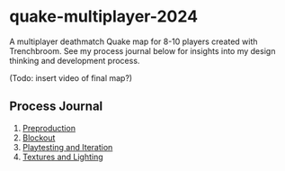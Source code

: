 # quake-multiplayer-2024
A multiplayer deathmatch Quake map for 8-10 players created with Trenchbroom.
See my process journal below for insights into my design thinking and development process.

(Todo: insert video of final map?)

## Process Journal
1. [Preproduction](preproduction.md)
2. [Blockout](blockout.md)
3. [Playtesting and Iteration](playtesting-and-iteration.md)
4. [Textures and Lighting](textures-and-lighting.md)
